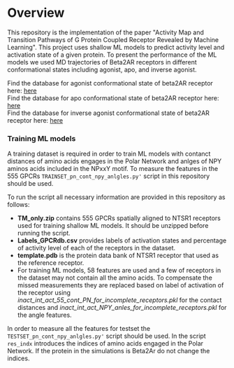 <h1>Overview</h1>
This repository is the implementation of the paper "Activity Map and Transition Pathways of G Protein Coupled Receptor Revealed by Machine Learning". This project uses shallow ML models to predict activity level and activation state of a given protein. To present the performance of the ML models we used MD trajectories of Beta2AR receptors in different conformational states including agonist, apo, and inverse agonist.

Find the database for agonist conformational state of beta2AR receptor here: [here](https://cmu.box.com/s/w957ph9dbdstcrrqfp7tjyv34wt4otq7)\
Find the database for apo conformational state of beta2AR receptor here: [here](https://cmu.box.com/s/b7son6ubfljbsfxl8wn7h0mi68pjlmvw)\
Find the database for inverse agonist conformational state of beta2AR receptor here: [here](https://cmu.box.com/s/o9jmpit3w45c5hseafr8ehiifaqrbheb)

<h3>Training ML models</h3>
A training dataset is required in order to train ML models with contanct distances of amino acids engages in the Polar Network and anlges of NPY aminos acids included in the NPxxY motif. To measure the features in the 555 GPCRs <code>TRAINSET_pn_cont_npy_anlgles.py'</code> script in this repository should be used.

To run the script all necessary information are provided in this repository as follows:
<ul>
<li> <strong>TM_only.zip</strong> contains 555 GPCRs spatially aligned to NTSR1 receptors used for training shallow ML models. It should be unzipped before running the script.</li>
<li> <strong>Labels_GPCRdb.csv</strong> provides labels of activation states and percentage of activity level of each of the receptors in the dataset.</li>
<li> <strong>template.pdb</strong> is the protein data bank of NTSR1 receptor that used as the reference receptor.</li>
<li> For training ML models, 58 features are used and a few of receptors in the dataset may not contain all the amino acids. To compensate the missed measurements they are replaced based on label of activation of the receptor using <em>inact_int_act_55_cont_PN_for_incomplete_receptors.pkl</em> for the contact distances and <em>inact_int_act_NPY_anles_for_incomplete_receptors.pkl</em> for the angle features. </li>
</ul>
In order to measure all the features for testset the <code>TESTSET_pn_cont_npy_anlgles.py'</code> script should be used. In the script <code>res_indx</code> introduces the indices of amino acids engaged in the Polar Network. If the protein in the simulations is Beta2Ar do not change the indices. 






